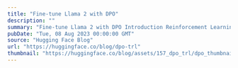 ```yaml
---
title: "Fine-tune Llama 2 with DPO"
description: ""
summary: "Fine-tune Llama 2 with DPO Introduction Reinforcement Learning from Human Feedback (RLHF) has become..."
pubDate: "Tue, 08 Aug 2023 00:00:00 GMT"
source: "Hugging Face Blog"
url: "https://huggingface.co/blog/dpo-trl"
thumbnail: "https://huggingface.co/blog/assets/157_dpo_trl/dpo_thumbnail.png"
---
```


